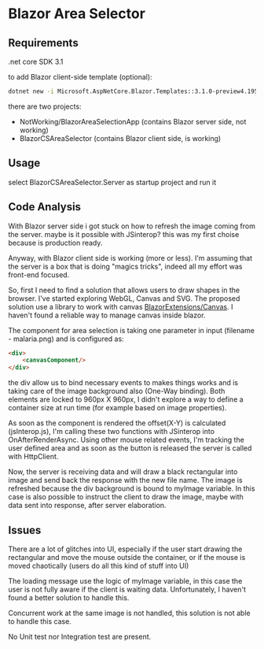 # Blazor Area Selector

## Requirements

.net core SDK 3.1

to add Blazor client-side template (optional):
```bash
dotnet new -i Microsoft.AspNetCore.Blazor.Templates::3.1.0-preview4.19579.2
```

there are two projects:
- NotWorking/BlazorAreaSelectionApp (contains Blazor server side, not working)
- BlazorCSAreaSelector (contains Blazor client side, is working)

## Usage
select BlazorCSAreaSelector.Server as startup project and run it

## Code Analysis
With Blazor server side i got stuck on how to refresh the image coming from the server. maybe is it possible with JSinterop? this was my first choise because is production ready.

Anyway, with Blazor client side is working (more or less). I'm assuming that the server is a box that is doing "magics tricks", indeed all my effort was front-end focused.

So, first I need to find a solution that allows users to draw shapes in the browser. I've started exploring WebGL, Canvas and SVG.
The proposed solution use a library to work with canvas [BlazorExtensions/Canvas](https://github.com/BlazorExtensions/Canvas). I haven't found a reliable way to manage canvas inside blazor.

The component for area selection is taking one parameter in input (filename - malaria.png)
and is configured as:
```html
<div>
    <canvasComponent/>
</div>
```
the div allow us to bind necessary events to makes things works and is taking care of the image background also (One-Way binding).
Both elements are locked to 960px X 960px, I didn't explore a way to define a container size at run time (for example based on image properties).

As soon as the component is rendered the offset(X-Y) is calculated (jsInterop.js), I'm calling these two functions with JSinterop into OnAfterRenderAsync.
Using other mouse related events, I'm tracking the user defined area and as soon as the button is released the server is called with HttpClient.

Now, the server is receiving data and will draw a black rectangular into image and send back the response with the new file name.
The image is refreshed because the div background is bound to myImage variable. 
In this case is also possible to instruct the client to draw the image, maybe with data sent into response, after server elaboration.

## Issues
There are a lot of glitches into UI, especially if the user start drawing the rectangular and move the mouse outside the container, or if the mouse is moved chaotically (users do all this kind of stuff into UI)

The loading message use the logic of myImage variable, in this case the user is not fully aware if the client is waiting data. Unfortunately, I haven't found a better solution to handle this.

Concurrent work at the same image is not handled, this solution is not able to handle this case.

No Unit test nor Integration test are present.
